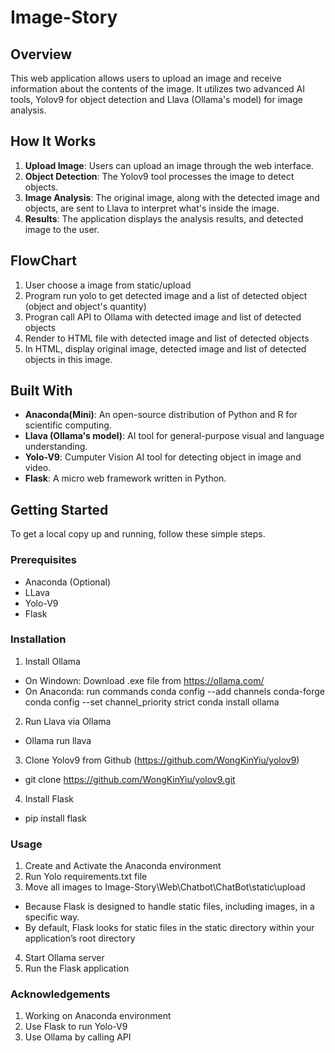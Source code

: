 # Image-Story

## Overview
This web application allows users to upload an image and receive information about the contents of the image. It utilizes two advanced AI tools, Yolov9 for object detection and Llava (Ollama's model) for image analysis.

## How It Works
1. **Upload Image**: Users can upload an image through the web interface.
2. **Object Detection**: The Yolov9 tool processes the image to detect objects.
3. **Image Analysis**: The original image, along with the detected image and objects, are sent to Llava to interpret what's inside the image.
4. **Results**: The application displays the analysis results, and detected image to the user.

## FlowChart
1. User choose a image from static/upload
2. Program run yolo to get detected image and a list of detected object (object and object's quantity)
3. Progran call API to Ollama with detected image and list of detected objects
4. Render to HTML file with detected image and list of detected objects
5. In HTML, display original image, detected image and list of detected objects in this image. 

## Built With
- **Anaconda(Mini)**: An open-source distribution of Python and R for scientific computing.
- **Llava (Ollama's model)**: AI tool for general-purpose visual and language understanding.
- **Yolo-V9**: Cumputer Vision AI tool for detecting object in image and video.
- **Flask**: A micro web framework written in Python.

## Getting Started
To get a local copy up and running, follow these simple steps.

### Prerequisites
- Anaconda (Optional)
- LLava
- Yolo-V9
- Flask

### Installation
1. Install Ollama 
- On Windown: Download .exe file from https://ollama.com/
- On Anaconda: run commands 
conda config --add channels conda-forge
conda config --set channel_priority strict
conda install ollama
2. Run Llava via Ollama
- Ollama run llava
3. Clone Yolov9 from Github (https://github.com/WongKinYiu/yolov9)
- git clone https://github.com/WongKinYiu/yolov9.git
4. Install Flask
- pip install flask

### Usage
1. Create and Activate the Anaconda environment
2. Run Yolo requirements.txt file
3. Move all images to Image-Story\Web\Chatbot\ChatBot\static\upload
- Because Flask is designed to handle static files, including images, in a specific way. 
- By default, Flask looks for static files in the static directory within your application’s root directory
4. Start Ollama server
5. Run the Flask application

### Acknowledgements
1. Working on Anaconda environment
2. Use Flask to run Yolo-V9
3. Use Ollama by calling API

